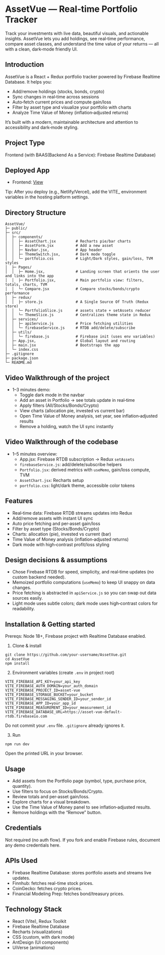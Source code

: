 # AssetVue — Real‑time Portfolio Tracker

Track your investments with live data, beautiful visuals, and actionable insights. AssetVue lets you add holdings, see real‑time performance, compare asset classes, and understand the time value of your returns — all with a clean, dark‑mode friendly UI.

## Introduction
AssetVue is a React + Redux portfolio tracker powered by Firebase Realtime Database. It helps you:
- Add/remove holdings (stocks, bonds, crypto)
- Sync changes in real‑time across sessions
- Auto‑fetch current prices and compute gain/loss
- Filter by asset type and visualize your portfolio with charts
- Analyze Time Value of Money (inflation‑adjusted returns)

It’s built with a modern, maintainable architecture and attention to accessibility and dark‑mode styling.

## Project Type
Frontend (with BAAS(Backend As a Service): Firebase Realtime Database)

## Deployed App
- Frontend: [View](https://asset-vue-investment-tracker.netlify.app/)

Tip: After you deploy (e.g., Netlify/Vercel), add the VITE_ environment variables in the hosting platform settings.

## Directory Structure
```
AssetVue/
├─ public/
├─ src/
│  ├─ components/
│  │  ├─ AssetChart.jsx         # Recharts pie/bar charts
│  │  ├─ AssetForm.jsx          # Add a new asset
│  │  ├─ Navbar.jsx,            # App header
│  │  ├─ ThemeSwitch.jsx,       # Dark mode toggle
│  │  └─ portfolio.css          # Light/Dark styles, gain/loss, TVM styles
│  ├─ Pages/
│  │  ├─ Home.jsx,              # Landing screen that orients the user and links into the app
│  │  ├─ Portfolio.jsx,         # Main portfolio view: filters, totals, charts, TVM
│  │  └─ Compare.jsx            # Compare stocks/bonds/crypto performance
│  ├─ redux/
│  │  ├─ store.js               # A Single Source Of Truth (Redux store)
│  │  └─ PortfolioSlice.js      # assets state + setAssets reducer
│  │  └─ ThemeSlice.js          # Centralizes theme state in Redux
│  ├─ services/
│  │  ├─ apiService.js          # Price fetching utilities
│  │  └─ firebaseService.js     # RTDB add/delete/subscribe
│  ├─ utils/
│  │  └─ firebase.js            # Firebase init (uses env variables)
│  ├─ App.jsx,                  # Global layout and routing
│  ├─ main.jsx                  # Bootstraps the app
│  └─ index.css
├─ .gitignore
├─ package.json
└─ README.md
```

## Video Walkthrough of the project
- 1–3 minutes demo:
  - Toggle dark mode in the navbar
  - Add an asset in Portfolio → see totals update in real‑time
  - Apply filters (All/Stocks/Bonds/Crypto)
  - View charts (allocation pie, invested vs current bar)
  - Open Time Value of Money analysis, set year, see inflation‑adjusted results
  - Remove a holding, watch the UI sync instantly

## Video Walkthrough of the codebase
- 1–5 minutes overview:
  - App.jsx: Firebase RTDB subscription → Redux `setAssets`
  - `firebaseService.js`: add/delete/subscribe helpers
  - `Portfolio.jsx`: derived metrics with `useMemo`, gain/loss compute, TVM
  - `AssetChart.jsx`: Recharts setup
  - `portfolio.css`: light/dark theme, accessible color tokens

## Features
- Real‑time data: Firebase RTDB streams updates into Redux
- Add/remove assets with instant UI sync
- Auto price fetching and per‑asset gain/loss
- Filter by asset type (Stocks/Bonds/Crypto)
- Charts: allocation (pie), invested vs current (bar)
- Time Value of Money analysis (inflation‑adjusted returns)
- Dark mode with high‑contrast profit/loss styling

## Design decisions & assumptions
- Chose Firebase RTDB for speed, simplicity, and real‑time updates (no custom backend needed).
- Memoized portfolio computations (`useMemo`) to keep UI snappy on data changes.
- Price fetching is abstracted in `apiService.js` so you can swap out data sources easily.
- Light mode uses subtle colors; dark mode uses high‑contrast colors for readability.

## Installation & Getting started
Prereqs: Node 18+, Firebase project with Realtime Database enabled.

1) Clone & install
```
git clone https://github.com/your-username/AssetVue.git
cd AssetVue
npm install
```

2) Environment variables (create `.env` in project root)
```
VITE_FIREBASE_API_KEY=your_api_key
VITE_FIREBASE_AUTH_DOMAIN=your_auth_domain
VITE_FIREBASE_PROJECT_ID=asset-vue
VITE_FIREBASE_STORAGE_BUCKET=your_bucket
VITE_FIREBASE_MESSAGING_SENDER_ID=your_sender_id
VITE_FIREBASE_APP_ID=your_app_id
VITE_FIREBASE_MEASUREMENT_ID=your_measurement_id
VITE_FIREBASE_DATABASE_URL=https://asset-vue-default-rtdb.firebaseio.com
```

Do not commit your `.env` file. `.gitignore` already ignores it.

3) Run
```
npm run dev
```
Open the printed URL in your browser.

## Usage
- Add assets from the Portfolio page (symbol, type, purchase price, quantity).
- Use filters to focus on Stocks/Bonds/Crypto.
- Review totals and per‑asset gain/loss.
- Explore charts for a visual breakdown.
- Use the Time Value of Money panel to see inflation‑adjusted results.
- Remove holdings with the “Remove” button.


## Credentials
Not required (no auth flow). If you fork and enable Firebase rules, document any demo credentials here.

## APIs Used
- Firebase Realtime Database: stores portfolio assets and streams live updates.
- Finnhub: fetches real-time stock prices.
- CoinGecko: fetches crypto prices.
- Financial Modeling Prep: fetches bond/treasury prices.

## Technology Stack
- React (Vite), Redux Toolkit
- Firebase Realtime Database
- Recharts (visualizations)
- CSS (custom, with dark mode)
- AntDesign (UI components)
- UiVerse (animations)
